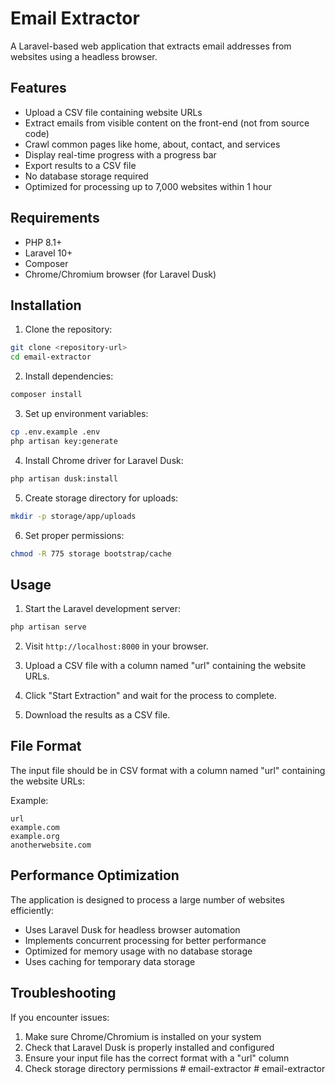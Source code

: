 # Email Extractor

A Laravel-based web application that extracts email addresses from websites using a headless browser.

## Features

- Upload a CSV file containing website URLs
- Extract emails from visible content on the front-end (not from source code)
- Crawl common pages like home, about, contact, and services
- Display real-time progress with a progress bar
- Export results to a CSV file
- No database storage required
- Optimized for processing up to 7,000 websites within 1 hour

## Requirements

- PHP 8.1+
- Laravel 10+
- Composer
- Chrome/Chromium browser (for Laravel Dusk)

## Installation

1. Clone the repository:
```bash
git clone <repository-url>
cd email-extractor
```

2. Install dependencies:
```bash
composer install
```

3. Set up environment variables:
```bash
cp .env.example .env
php artisan key:generate
```

4. Install Chrome driver for Laravel Dusk:
```bash
php artisan dusk:install
```

5. Create storage directory for uploads:
```bash
mkdir -p storage/app/uploads
```

6. Set proper permissions:
```bash
chmod -R 775 storage bootstrap/cache
```

## Usage

1. Start the Laravel development server:
```bash
php artisan serve
```

2. Visit `http://localhost:8000` in your browser.

3. Upload a CSV file with a column named "url" containing the website URLs.

4. Click "Start Extraction" and wait for the process to complete.

5. Download the results as a CSV file.

## File Format

The input file should be in CSV format with a column named "url" containing the website URLs:

Example:
```
url
example.com
example.org
anotherwebsite.com
```

## Performance Optimization

The application is designed to process a large number of websites efficiently:

- Uses Laravel Dusk for headless browser automation
- Implements concurrent processing for better performance
- Optimized for memory usage with no database storage
- Uses caching for temporary data storage

## Troubleshooting

If you encounter issues:

1. Make sure Chrome/Chromium is installed on your system
2. Check that Laravel Dusk is properly installed and configured
3. Ensure your input file has the correct format with a "url" column
4. Check storage directory permissions
#   e m a i l - e x t r a c t o r  
 #   e m a i l - e x t r a c t o r  
 